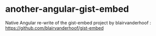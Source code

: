 # another-angular-gist-embed
Native Angular re-write of the gist-embed project by blairvanderhoof : https://github.com/blairvanderhoof/gist-embed
